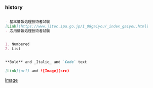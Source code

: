 ### history



```markdown

- 基本情報処理技術者試験
[Link](https://www.jitec.ipa.go.jp/1_08gaiyou/_index_gaiyou.html)
- 応用情報処理技術者試験


1. Numbered
2. List


**Bold** and _Italic_ and `Code` text

[Link](url) and ![Image](src)
```

[Image](rWEES3NS_400x400.jpg)
